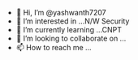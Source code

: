 - 👋 Hi, I’m @yashwanth7207
- 👀 I’m interested in ...N/W Security
- 🌱 I’m currently learning ...CNPT
- 💞️ I’m looking to collaborate on ...
- 📫 How to reach me ...

<!---
yashwanth7207/yashwanth7207 is a ✨ special ✨ repository because its `README.md` (this file) appears on your GitHub profile.
You can click the Preview link to take a look at your changes.
--->
